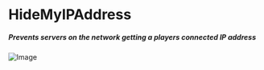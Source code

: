# HideMyIPAddress
##### Prevents servers on the network getting a players connected IP address
![Image](https://i.imgur.com/d4ibQDR.jpg)
